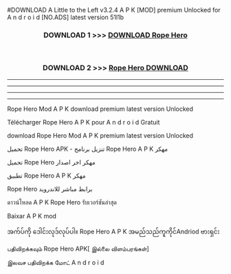 #DOWNLOAD A Little to the Left v3.2.4 A P K [MOD] premium Unlocked for A n d r o i d [NO.ADS] latest version 51l1b 



<div align="center">

<h3>DOWNLOAD 1 >>> <a href="https://downloadmod1.web.app/?judul=Rope Hero ">DOWNLOAD Rope Hero </a></h3><br>

<h3>DOWNLOAD 2 >>> <a href="https://downloadmod1.web.app/?judul=Rope Hero ">Rope Hero  DOWNLOAD </a></h3>

</div>


----------------------------------------------------------

----------------------------------------------------------

----------------------------------------------------------

----------------------------------------------------------


Rope Hero  Mod A P K download premium latest version Unlocked

Télécharger Rope Hero  A P K pour A n d r o i d Gratuit

download Rope Hero  Mod A P K premium latest version Unlocked

تحميل Rope Hero  APK - تنزيل برنامج Rope Hero  A P K مهكر

تحميل Rope Hero  مهكر اخر اصدار

تطبيق Rope Hero  A P K مهكر

Rope Hero  برابط مباشر للاندرويد

ดาวน์โหลด A P K Rope Hero  รับเวอร์ชันล่าสุด

Baixar A P K mod

အက်ပ်ကို ဒေါင်းလုဒ်လုပ်ပါ။ Rope Hero  A P K အမည်သည်ကူကိုင်Andriod ဗားရှင်း

பதிவிறக்கவும் Rope Hero  APK[ இல்லை விளம்பரங்கள்] 
 
இலவச பதிவிறக்க மோட் A n d r o i d



